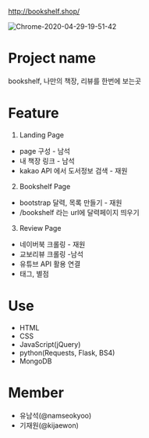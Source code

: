 http://bookshelf.shop/

![Chrome-2020-04-29-19-51-42](https://user-images.githubusercontent.com/2939062/80594202-8c614d00-8a5d-11ea-8f10-7146508f6a6c.gif)
# Project name
bookshelf, 나만의 책장, 리뷰를 한번에 보는곳

# Feature
1. Landing Page
* page 구성 - 남석
* 내 책장 링크 - 남석
* kakao API 에서 도서정보 검색 - 재원

2. Bookshelf Page
* bootstrap 달력, 목록 만들기 - 재원
* /bookshelf 라는 url에 달력페이지 띄우기

3. Review Page
* 네이버북 크롤링 - 재원 
* 교보리뷰 크롤링 -남석
* 유튜브 API 활용 연결
* 태그, 별점

# Use
* HTML
* CSS
* JavaScript(jQuery)
* python(Requests, Flask, BS4)
* MongoDB

# Member
* 유남석(@namseokyoo)
* 기재원(@kijaewon)



